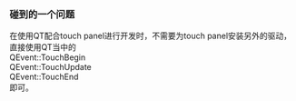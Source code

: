 ### 碰到的一个问题

在使用QT配合touch panel进行开发时，不需要为touch panel安装另外的驱动，直接使用QT当中的<br />
QEvent::TouchBegin<br />
QEvent::TouchUpdate<br />
QEvent::TouchEnd<br />
即可。